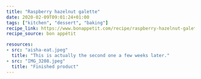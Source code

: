 ```yaml
---
title: "Raspberry hazelnut galette"
date: 2020-02-09T09:01:24+01:00
tags: ["kitchen", "dessert", "baking"]
recipe_link: https://www.bonappetit.com/recipe/raspberry-hazelnut-galette
recipe_source: bon appétit

resources:
- src: "aisha-eat.jpeg"
  title: "This is actually the second one a few weeks later."
- src: "IMG_3208.jpeg"
  title: "Finished product"
---
```

